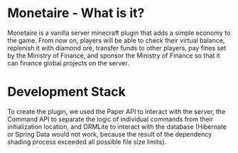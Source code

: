 # Monetaire - What is it?
Monetaire is a vanilla server minecraft plugin that adds a simple economy to the game. 
From now on, players will be able to check their virtual balance, replenish it with diamond ore, 
transfer funds to other players, pay fines set by the Ministry of Finance, and sponsor the Ministry of Finance 
so that it can finance global projects on the server.

# Development Stack
To create the plugin, we used the Paper API to interact with the server, 
the Command API to separate the logic of individual commands from their initialization location, and 
ORMLite to interact with the database (Hibernate or Spring Data would not work,
because the result of the dependency shading process exceeded all possible file size limits).
